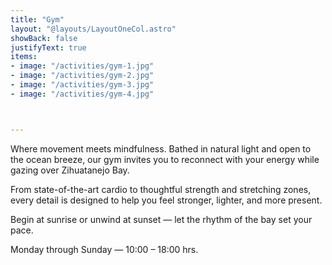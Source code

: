 ```yaml
---
title: "Gym"
layout: "@layouts/LayoutOneCol.astro"
showBack: false
justifyText: true
items:
- image: "/activities/gym-1.jpg"
- image: "/activities/gym-2.jpg"
- image: "/activities/gym-3.jpg"
- image: "/activities/gym-4.jpg"



---
```


Where movement meets mindfulness. Bathed in natural light and open to the ocean breeze, our gym invites you to reconnect with your energy while gazing over Zihuatanejo Bay.

From state-of-the-art cardio to thoughtful strength and stretching zones, every detail is designed to help you feel stronger, lighter, and more present.

Begin at sunrise or unwind at sunset — let the rhythm of the bay set your pace.

Monday through Sunday — 10:00 – 18:00 hrs.
